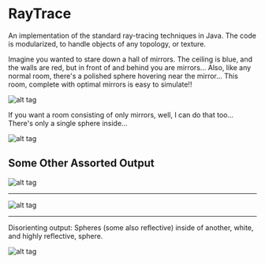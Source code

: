 # RayTrace

An implementation of the standard ray-tracing techniques in Java. The code is modularized, to handle objects of any topology, or texture.

Imagine you wanted to stare down a hall of mirrors. The ceiling is blue, and the walls are red, but in front of and behind you are mirrors...
Also, like any normal room, there's a polished sphere hovering near the mirror... This room, complete with optimal mirrors is easy to simulate!!

![alt tag](https://raw.githubusercontent.com/rjhunjhunwala/RayTrace/master/HallOfMirrors.png) 

If you want a room consisting of only mirrors, well, I can do that too... There's only a single sphere inside...

![alt tag](https://raw.githubusercontent.com/rjhunjhunwala/RayTrace/master/Cosmos.jpg) 


## Some Other Assorted Output

![alt tag](https://raw.githubusercontent.com/rjhunjhunwala/RayTrace/master/FirstRendering.png) 

<hr/>

![alt tag](https://raw.githubusercontent.com/rjhunjhunwala/RayTrace/master/MirroredRendering.png) 

<hr/>

Disorienting output: Spheres (some also reflective) inside of another, white, and highly reflective, sphere.

![alt tag](https://raw.githubusercontent.com/rjhunjhunwala/RayTrace/master/NestedSpheres.png) 


